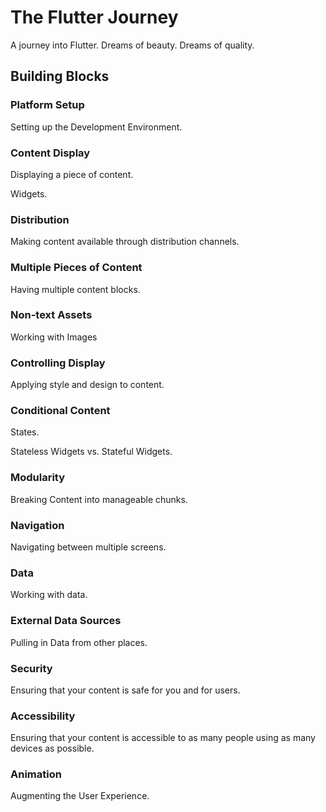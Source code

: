 # The Flutter Journey

A journey into Flutter. Dreams of beauty. Dreams of quality.

## Building Blocks

### Platform Setup

Setting up the Development Environment.

### Content Display

Displaying a piece of content.

Widgets.

### Distribution

Making content available through distribution channels.

### Multiple Pieces of Content

Having multiple content blocks.

### Non-text Assets

Working with Images

### Controlling Display

Applying style and design to content.

### Conditional Content

States.

Stateless Widgets vs. Stateful Widgets.

### Modularity

Breaking Content into manageable chunks.

### Navigation

Navigating between multiple screens.

### Data

Working with data.

### External Data Sources

Pulling in Data from other places.

### Security

Ensuring that your content is safe for you and for users.

### Accessibility

Ensuring that your content is accessible to as many people using as many devices as possible.

### Animation

Augmenting the User Experience.
